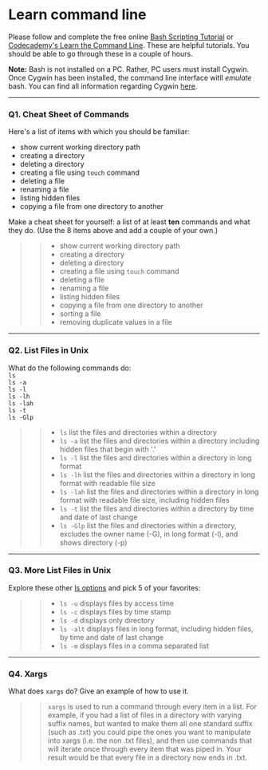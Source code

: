 # Learn command line

Please follow and complete the free online [Bash Scripting Tutorial](https://ryanstutorials.net/bash-scripting-tutorial/) or [Codecademy's Learn the Command Line](https://www.codecademy.com/learn/learn-the-command-line). These are helpful tutorials. You should be able to go through these in a couple of hours.

**Note:** Bash is not installed on a PC. Rather, PC users must install Cygwin. Once Cygwin has been installed, the command line interface witll _emulate_ bash. You can find all information regarding Cygwin [here](https://www.cygwin.com/).

---

### Q1.  Cheat Sheet of Commands  

Here's a list of items with which you should be familiar:  
* show current working directory path
* creating a directory
* deleting a directory
* creating a file using `touch` command
* deleting a file
* renaming a file
* listing hidden files
* copying a file from one directory to another

Make a cheat sheet for yourself: a list of at least **ten** commands and what they do.  (Use the 8 items above and add a couple of your own.)  

> > * show current working directory path
> > * creating a directory
> > * deleting a directory
> > * creating a file using `touch` command
> > * deleting a file
> > * renaming a file
> > * listing hidden files
> > * copying a file from one directory to another
> > * sorting a file
> > * removing duplicate values in a file

---

### Q2.  List Files in Unix   

What do the following commands do:  
`ls`  
`ls -a`  
`ls -l`  
`ls -lh`  
`ls -lah`  
`ls -t`  
`ls -Glp`  

> > * `ls`  list the files and directories within a directory 
> > * `ls -a`  list the files and directories within a directory including hidden files that begin with '.'
> > * `ls -l`  list the files and directories within a directory in long format
> > * `ls -lh`  list the files and directories within a directory in long format with readable file size
> > * `ls -lah`  list the files and directories within a directory in long format with readable file size, including hidden files
> > * `ls -t`  list the files and directories within a directory by time and date of last change
> > * `ls -Glp` list the files and directories within a directory, excludes the owner name (-G), in long format (-l), and shows directory (-p) 

---

### Q3.  More List Files in Unix  

Explore these other [ls options](http://www.techonthenet.com/unix/basic/ls.php) and pick 5 of your favorites:

> > * `ls -u` displays files by access time
> > * `ls -c` displays files by time stamp
> > * `ls -d` displays only directory
> > * `ls -alt` displays files in long format, including hidden files, by time and date of last change
> > * `ls -m` displays files in a comma separated list

---

### Q4.  Xargs   

What does `xargs` do? Give an example of how to use it.

> > `xargs` is used to run a command through every item in a list. For example, if you had a list of files in a directory with varying suffix names, but wanted to make them all one standard suffix (such as .txt) you could pipe the ones you want to manipulate into xargs (i.e. the non .txt files), and then use commands that will iterate once through every item that was piped in. Your result would be that every file in a directory now ends in .txt.

 

